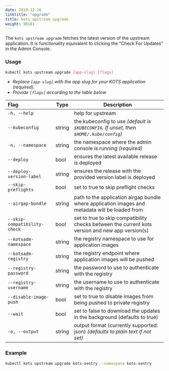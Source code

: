 ```yaml
---
date: 2019-12-16
linktitle: "upgrade"
title: kots upstream upgrade
weight: 90181
---
```


The `kots upstream upgrade` fetches the latest version of the upstream application.
It is functionality equivalent to clicking the "Check For Updates" in the Admin Console.

### Usage
```bash
kubectl kots upstream upgrade [app-slug] [flags]
```
* _Replace `[app-slug]` with the app slug for your KOTS application (required)._
* _Provide `[flags]` according to the table below_

| Flag                              | Type   | Description                                                                                      |
|:----------------------------------|--------|--------------------------------------------------------------------------------------------------|
| `-h, --help`                      |        | help for upstream                                                                                |
| `--kubeconfig`                    | string | the kubeconfig to use _(default is `$KUBECONFIG`. If unset, then `$HOME/.kube/config`)_          |
| `-n, --namespace`                 | string | the namespace where the admin console is running _(required)_                                    |
| `--deploy`                        | bool   | ensures the latest available release is deployed                                                 |
| `--deploy-version-label`          | string | ensures the release with the provided version label is deployed                                  |
| `--skip-preflights`               | bool   | set to true to skip preflight checks                                                             |
| `--airgap-bundle`                 | string | path to the application airgap bundle where application images and metadata will be loaded from  |
| `--skip-compatibility-check`      | bool   | set to true to skip compatibility checks between the current kots version and new app version(s) |
| `--kotsadm-namespace`             | string | the registry namespace to use for application images                                             |
| `--kotsadm-registry`              | string | the registry endpoint where application images will be pushed                                    |
| `--registry-password`             | string | the password to use to authenticate with the registry                                            |
| `--registry-username`             | string | the username to use to authenticate with the registry                                            |
| `--disable-image-push`            | bool   | set to true to disable images from being pushed to private registry                              |
| `--wait`                          | bool   | set to false to download the updates in the background (defaults to true)                        |
| `-o, --output`                    | string | output format (currently supported: json) _(defaults to plain text if not set)_                  |

### Example
```bash
kubectl kots upstream upgrade kots-sentry --namespace kots-sentry
```
